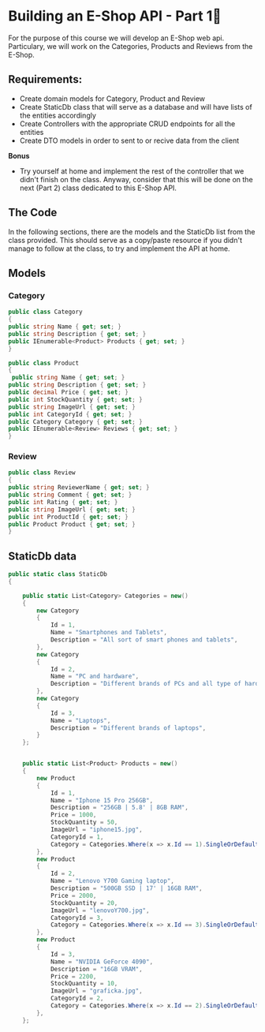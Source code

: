# Building an E-Shop API - Part 1📒

For the purpose of this course we will develop an E-Shop web api. Particulary, we will work on the Categories, Products and Reviews from the E-Shop.


## Requirements:
- Create domain models for Category, Product and Review
- Create StaticDb class that will serve as a database and will have lists of the entities accordingly
- Create Controllers with the appropriate CRUD endpoints for all the entities
- Create DTO models in order to sent to or recive data from the client

**Bonus**
 - Try yourself at home and implement the rest of the controller that we didn't finish on the class. Anyway, consider that this will be done on the 
 next (Part 2) class dedicated to this E-Shop API.

 ## The Code 
 In the following sections, there are the models and the StaticDb list from the class provided. This should serve as a copy/paste resource
 if you didn't manage to follow at the class, to try and implement the API at home.

## Models

### Category

```csharp
public class Category
{
public string Name { get; set; }
public string Description { get; set; }
public IEnumerable<Product> Products { get; set; }
}

public class Product
{
 public string Name { get; set; }
public string Description { get; set; }
public decimal Price { get; set; }
public int StockQuantity { get; set; }
public string ImageUrl { get; set; }
public int CategoryId { get; set; }
public Category Category { get; set; }
public IEnumerable<Review> Reviews { get; set; }
}
```

### Review

```csharp
public class Review
{
public string ReviewerName { get; set; }
public string Comment { get; set; }
public int Rating { get; set; }
public string ImageUrl { get; set; }
public int ProductId { get; set; }
public Product Product { get; set; }
}
```


## StaticDb data
```csharp
public static class StaticDb
{

    public static List<Category> Categories = new()
    {
        new Category
        {
            Id = 1,
            Name = "Smartphones and Tablets",
            Description = "All sort of smart phones and tablets",
        },
        new Category
        {
            Id = 2,
            Name = "PC and hardware",
            Description = "Different brands of PCs and all type of hardware components.",
        },
        new Category
        {
            Id = 3,
            Name = "Laptops",
            Description = "Different brands of laptops",
        }
    };


    public static List<Product> Products = new()
    {
        new Product
        {
            Id = 1,
            Name = "Iphone 15 Pro 256GB",
            Description = "256GB | 5.8' | 8GB RAM",
            Price = 1000,
            StockQuantity = 50,
            ImageUrl = "iphone15.jpg",
            CategoryId = 1,
            Category = Categories.Where(x => x.Id == 1).SingleOrDefault(),
        },
        new Product
        {
            Id = 2,
            Name = "Lenovo Y700 Gaming laptop",
            Description = "500GB SSD | 17' | 16GB RAM",
            Price = 2000,
            StockQuantity = 20,
            ImageUrl = "lenovoY700.jpg",
            CategoryId = 3,
            Category = Categories.Where(x => x.Id == 3).SingleOrDefault(),
        },
        new Product
        {
            Id = 3,
            Name = "NVIDIA GeForce 4090",
            Description = "16GB VRAM",
            Price = 2200,
            StockQuantity = 10,
            ImageUrl = "graficka.jpg",
            CategoryId = 2,
            Category = Categories.Where(x => x.Id == 2).SingleOrDefault(),
        },
    };
```
